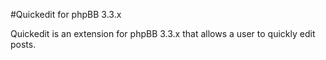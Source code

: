 #Quickedit for phpBB 3.3.x

Quickedit is an extension for phpBB 3.3.x that allows a user to quickly edit posts.
